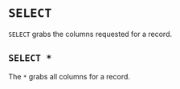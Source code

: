 # `SELECT`

`SELECT` grabs the columns requested for a record.

## `SELECT *`

The `*` grabs all columns for a record.
